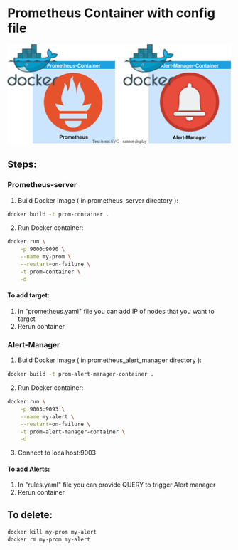 # Prometheus Container with config file

<p align="center">
<img src="https://github.com/Joska99/joska/blob/main/docker/prometheus/diagram.drawio.svg">
</p>

## Steps:

### Prometheus-server

1. Build Docker image ( in prometheus_server directory ):

```bash
docker build -t prom-container .
```

2. Run Docker container:

```bash
docker run \
    -p 9000:9090 \
    --name my-prom \
    --restart=on-failure \
    -t prom-container \
    -d
```

#### To add target:

1. In "prometheus.yaml" file you can add IP of nodes that you want to target
2. Rerun container

### Alert-Manager

1. Build Docker image ( in prometheus_alert_manager directory ):

```bash
docker build -t prom-alert-manager-container .
```

2. Run Docker container:

```bash
docker run \
    -p 9003:9093 \
    --name my-alert \
    --restart=on-failure \
    -t prom-alert-manager-container \
    -d
```

3. Connect to localhost:9003

#### To add Alerts:

1. In "rules.yaml" file you can provide QUERY to trigger Alert manager
2. Rerun container

## To delete:

```Bash
docker kill my-prom my-alert
docker rm my-prom my-alert
```
